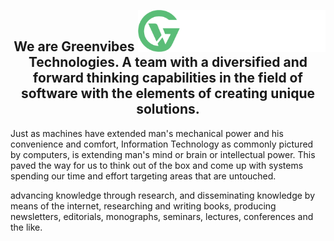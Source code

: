 <img src="img/GreenvibesLK white.png" width="300" align="right"> <br>
<h2 align="center">We are Greenvibes Technologies. A team with a diversified and forward thinking capabilities in the field of software with the elements of creating unique solutions. </h2>

Just as machines have extended man's mechanical power and his convenience and comfort, Information Technology as commonly pictured by computers, 
is extending man's mind or brain or intellectual power. 
This paved the way for us to think out of the box and come up with systems spending our time and effort targeting areas that are untouched.

advancing knowledge through research, and disseminating knowledge by means of the internet, researching and writing books, producing newsletters, editorials, monographs, seminars, lectures, conferences and the like.
